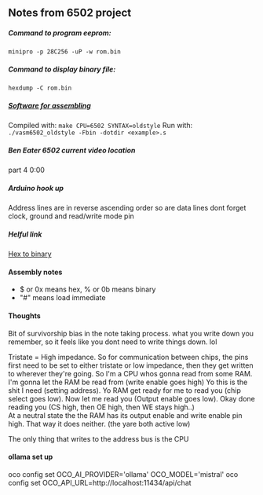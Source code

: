 ## Notes from 6502 project

##### Command to program eeprom:
```minipro -p 28C256 -uP -w rom.bin```

##### Command to display binary file:
```hexdump -C rom.bin```

##### [Software for assembling](http://sun.hasenbraten.de/vasm/)
Compiled with: ```make CPU=6502 SYNTAX=oldstyle```
Run with: ```./vasm6502_oldstyle -Fbin -dotdir <example>.s```

##### Ben Eater 6502 current video location
part 4 0:00 

##### Arduino hook up
Address lines are in reverse ascending order 
so are data lines
dont forget clock, ground and read/write mode pin

##### Helful link
[Hex to binary](https://www.rapidtables.com/convert/number/hex-to-binary.html)

#### Assembly notes
- $ or 0x means hex, % or 0b means binary
- "#" means load immediate


#### Thoughts
Bit of survivorship bias in the note taking process. what you write down you remember, so it feels like you dont need to write things down. lol

Tristate = High impedance.
So for communication between chips, the pins first need to be set to either tristate or low impedance, then they get written to wherever they're going. 
So I'm a CPU whos gonna read from some RAM.
I'm gonna let the RAM be read from (write enable goes high)
Yo this is the shit I need (setting address). 
Yo RAM get ready for me to read you (chip select goes low). 
Now let me read you (Output enable goes low). 
Okay done reading you (CS high, then OE high, then WE stays high..)\
At a neutral state the the RAM has its output enable and write enable pin high. That way it does neither. (the yare both active low)

The only thing that writes to the address bus is the CPU

#### ollama set up
oco config set OCO_AI_PROVIDER='ollama' OCO_MODEL='mistral'
oco config set OCO_API_URL=http://localhost:11434/api/chat